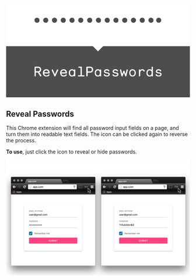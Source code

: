 ![Chrome Extension](/artwork/github-888c.png)

## Reveal Passwords

This Chrome extension will find all password input fields on a page, and turn them into readable text fields. The icon can be clicked again to reverse the process.

**To use**, just click the icon to reveal or hide passwords.

![Demo](/artwork/screenshot-1.png)
